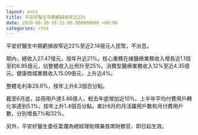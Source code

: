 ```yaml
---
layout: post
title: 平安好醫生中期虧損收窄近22%
date: 2020-08-20 19:31:05.000000000 +08:00
categories: rthk
---
```


平安好醫生中期虧損收窄近22%至近2.14億元人民幣，不派息。

期內，總收入27.47億元，按年升近21%。核心業務在線醫療業務收入增長近1.1倍至約6.95億元，佔整體收入比例升至25%。消費型醫療業務收入12%至近4.35億元。健康商城業務收入15.09億元，上升近4%。

整體毛利率29.9%，按年上升8.3個百分點。

截至6月底，註冊用戶達3.46億人，較去年底增加近10%。上半年平均付費用戶轉化率達到5.1%，按年上升1.4個百分點。單計6月的月活躍用戶數和月付費用戶數，分別增長7%和32%。

另外，平安好醫生委任葉瀾為總經理助理兼首席財務官，即日起生效。

